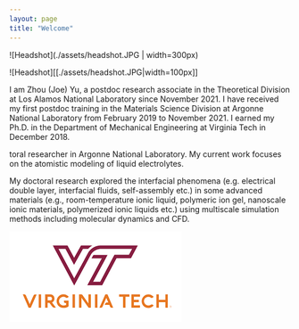 ```yaml
---
layout: page
title: "Welcome"
---
```


![Headshot](./assets/headshot.JPG | width=300px) 

![Headshot][[./assets/headshot.JPG|width=100px]]

I am Zhou (Joe) Yu, a postdoc research associate in the Theoretical Division at Los Alamos National Laboratory since November 2021. I have received my first postdoc training in the Materials Science Division at Argonne National Laboratory from February 2019 to November 2021. I earned my Ph.D. in the Department of Mechanical Engineering at Virginia Tech in December 2018.



toral researcher in Argonne National Laboratory. My current work focuses on the atomistic modeling of liquid electrolytes.

My doctoral research explored the interfacial phenomena (e.g. electrical double layer, interfacial fluids, self-assembly etc.) in some advanced materials (e.g., room-temperature ionic liquid, polymeric ion gel, nanoscale ionic materials, polymerized ionic liquids etc.) using multiscale simulation methods including molecular dynamics and CFD.

![VT_LOGO](./assets/vt.png)

